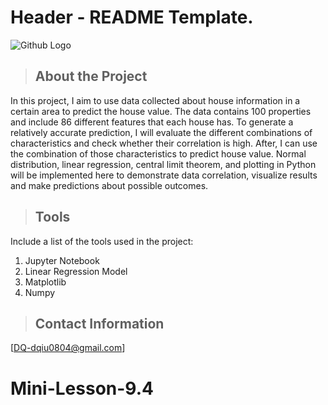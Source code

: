 # Header - README Template.

![Github Logo](https://github.githubassets.com/images/modules/logos_page/Octocat.png "Github logo - markdown")

<a class="anchor" id="about the project"></a>
>## About the Project
In this project, I aim to use data collected about house information in a certain area to predict the house value. The data contains 100 properties and include 86 different features that each house has. To generate a relatively accurate prediction, I will evaluate the different combinations of characteristics and check whether their correlation is high. After, I can use the combination of those characteristics to predict house value. Normal distribution, linear regression, central limit theorem, and plotting in Python will be implemented here to demonstrate data correlation, visualize results and make predictions about possible outcomes.

<a class="anchor" id="tools"></a>
>## Tools
Include a list of the tools used in the project:
1. Jupyter Notebook
2. Linear Regression Model
3. Matplotlib
4. Numpy

<a class="anchor" id="contact"></a>
>## Contact Information
[DQ-dqiu0804@gmail.com]
# Mini-Lesson-9.4
